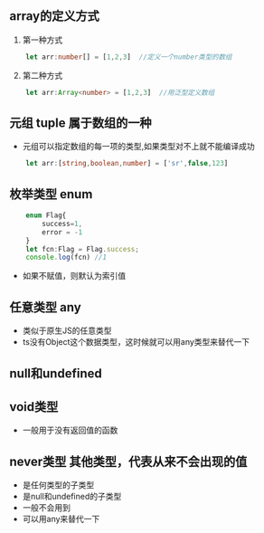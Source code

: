 ## array的定义方式
1. 第一种方式 
```ts
    let arr:number[] = [1,2,3]  //定义一个number类型的数组
```
2. 第二种方式
```ts
    let arr:Array<number> = [1,2,3]  //用泛型定义数组
```

## 元组 tuple  属于数组的一种
- 元组可以指定数组的每一项的类型,如果类型对不上就不能编译成功
```ts
    let arr:[string,boolean,number] = ['sr',false,123]
```

## 枚举类型 enum
```ts
    enum Flag{
        success=1,
        error = -1
    }
    let fcn:Flag = Flag.success;
    console.log(fcn) //1
```
- 如果不赋值，则默认为索引值

## 任意类型 any
- 类似于原生JS的任意类型
- ts没有Object这个数据类型，这时候就可以用any类型来替代一下

## null和undefined 

## void类型
- 一般用于没有返回值的函数

## never类型  其他类型，代表从来不会出现的值
- 是任何类型的子类型
- 是null和undefined的子类型
- 一般不会用到
- 可以用any来替代一下